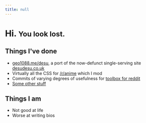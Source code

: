 ```yaml
---
title: null
---
```


# Hi. <small>You look lost.</small>

## Things I've done

- [geo1088.me/desu](/desu), a port of the now-defunct single-serving site [desudesu.co.uk](https://web.archive.org/web/20161123134935/http://desudesu.co.uk:80/)
- Virtually all the CSS for [/r/anime](https://www.reddit.com/r/anime) which I mod
- Commits of varying degrees of usefulness for [toolbox for reddit](https://github.com/creesch/reddit-moderator-toolbox)
- [Some other stuff](https://github.com/Geo1088)

## Things I am

- Not good at life
- Worse at writing bios
